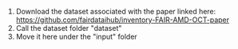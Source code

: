 1. Download the dataset associated with the paper linked here: https://github.com/fairdataihub/inventory-FAIR-AMD-OCT-paper
2. Call the dataset folder "dataset"
3. Move it here under the "input" folder
